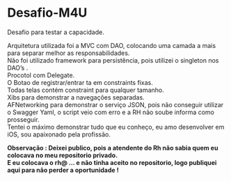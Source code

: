 # Desafio-M4U
Desafio para testar a capacidade. 
<br />

Arquitetura utilizada foi a MVC com DAO, colocando uma camada a mais para separar melhor as responsabilidades.
<br />
Não foi utilizado framework para persistência, pois utilizei o singleton nos DAO’s . 
<br />
Procotol com Delegate.
<br />
O Botao de registrar/entrar ta em constraints fixas. 
<br />
Todas telas contém constraint para qualquer tamanho.
<br />
Xibs para demonstrar a navegações separadas.
<br />
AFNetworking para demonstrar o serviço JSON, pois não conseguir utilizar o Swagger Yaml, o script veio com erro e a RH não soube informa como prosseguir. 
<br />
Tentei o máximo demonstrar tudo que eu conheço, eu amo desenvolver em iOS, sou apaixonado pela profissão.
<br />

<b>Observação : Deixei publico, pois a atendente do Rh não sabia quem eu colocava no meu repositorio privado. <br />
E eu colocava o rh@ ... e não tinha aceito no repositorio, logo publiquei aqui para não perder a oportunidade !</b>
